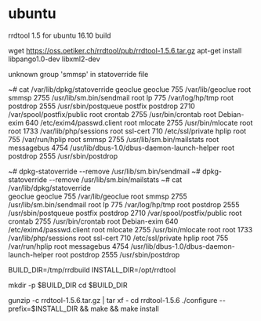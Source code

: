 # ubuntu

rrdtool 1.5 for ubuntu 16.10 build

wget https://oss.oetiker.ch/rrdtool/pub/rrdtool-1.5.6.tar.gz
apt-get install libpango1.0-dev libxml2-dev

unknown group 'smmsp' in statoverride file

~# cat /var/lib/dpkg/statoverride
geoclue geoclue 755 /var/lib/geoclue
root smmsp 2755 /usr/lib/sm.bin/sendmail
root lp 775 /var/log/hp/tmp
root postdrop 2555 /usr/sbin/postqueue
postfix postdrop 2710 /var/spool/postfix/public
root crontab 2755 /usr/bin/crontab
root Debian-exim 640 /etc/exim4/passwd.client
root mlocate 2755 /usr/bin/mlocate
root root 1733 /var/lib/php/sessions
root ssl-cert 710 /etc/ssl/private
hplip root 755 /var/run/hplip
root smmsp 2755 /usr/lib/sm.bin/mailstats
root messagebus 4754 /usr/lib/dbus-1.0/dbus-daemon-launch-helper
root postdrop 2555 /usr/sbin/postdrop

~# dpkg-statoverride --remove /usr/lib/sm.bin/sendmail
~# dpkg-statoverride --remove /usr/lib/sm.bin/mailstats
~# cat /var/lib/dpkg/statoverride                      
geoclue geoclue 755 /var/lib/geoclue
root smmsp 2755 /usr/lib/sm.bin/sendmail
root lp 775 /var/log/hp/tmp
root postdrop 2555 /usr/sbin/postqueue
postfix postdrop 2710 /var/spool/postfix/public
root crontab 2755 /usr/bin/crontab
root Debian-exim 640 /etc/exim4/passwd.client
root mlocate 2755 /usr/bin/mlocate
root root 1733 /var/lib/php/sessions
root ssl-cert 710 /etc/ssl/private
hplip root 755 /var/run/hplip
root messagebus 4754 /usr/lib/dbus-1.0/dbus-daemon-launch-helper
root postdrop 2555 /usr/sbin/postdrop

BUILD_DIR=/tmp/rrdbuild
INSTALL_DIR=/opt/rrdtool

 mkdir -p $BUILD_DIR
 cd $BUILD_DIR
 
 gunzip -c rrdtool-1.5.6.tar.gz | tar xf -
 cd rrdtool-1.5.6
 ./configure --prefix=$INSTALL_DIR && make && make install
 
